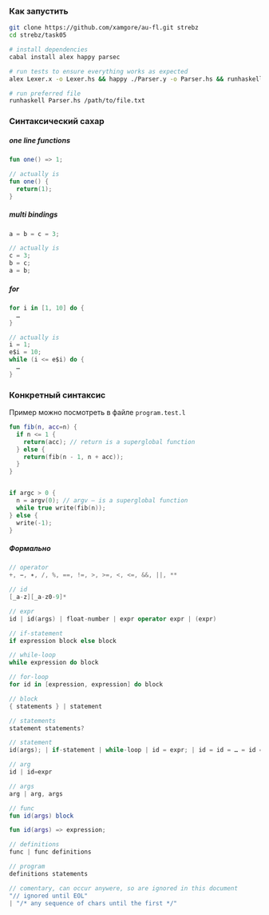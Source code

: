 ### Как запустить

```bash
git clone https://github.com/xamgore/au-fl.git strebz
cd strebz/task05

# install dependencies
cabal install alex happy parsec

# run tests to ensure everything works as expected
alex Lexer.x -o Lexer.hs && happy ./Parser.y -o Parser.hs && runhaskell Parser.hs --test

# run preferred file
runhaskell Parser.hs /path/to/file.txt
```

### Синтаксический сахар

##### one line functions
```kotlin
fun one() => 1;

// actually is
fun one() {
  return(1);
}
```

##### multi bindings
```kotlin
a = b = c = 3;

// actually is
c = 3;
b = c;
a = b;
```

##### for

```kotlin
for i in [1, 10] do {
  …
}

// actually is
i = 1;
e$i = 10;
while (i <= e$i) do {
  …
}
```


### Конкретный синтаксис

Пример можно посмотреть в файле `program.test.l`

```kotlin
fun fib(n, acc=n) {
  if n <= 1 {
    return(acc); // return is a superglobal function
  } else {
    return(fib(n - 1, n + acc));
  }
}


if argc > 0 {
  n = argv(0); // argv — is a superglobal function
  while true write(fib(n));
} else {
  write(-1);
}
```

##### Формально

```kotlin
// operator
+, −, ∗, /, %, ==, !=, >, >=, <, <=, &&, ||, **
```

```kotlin
// id
[_a-z][_a-z0-9]*
```

```kotlin
// expr
id | id(args) | float-number | expr operator expr | (expr)
```

```kotlin
// if-statement
if expression block else block
```

```kotlin
// while-loop
while expression do block
```

```kotlin
// for-loop
for id in [expression, expression] do block
```

```kotlin
// block
{ statements } | statement
```

```kotlin
// statements
statement statements?
```

```kotlin
// statement
id(args); | if-statement | while-loop | id = expr; | id = id = … = id = expr;
```

```kotlin
// arg
id | id=expr
```

```kotlin
// args
arg | arg, args
```

```kotlin
// func
fun id(args) block

fun id(args) => expression;
```

```kotlin
// definitions
func | func definitions
```

```kotlin
// program
definitions statements
```

```kotlin
// comentary, can occur anywere, so are ignored in this document
"// ignored until EOL"
| "/* any sequence of chars until the first */"
```
